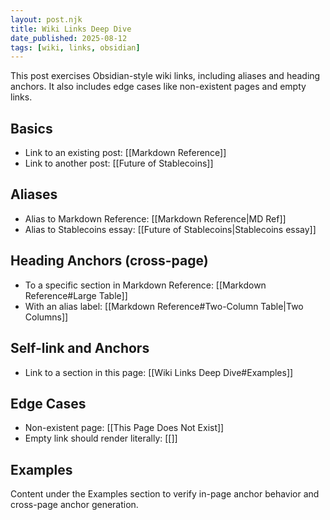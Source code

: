 ```yaml
---
layout: post.njk
title: Wiki Links Deep Dive
date_published: 2025-08-12
tags: [wiki, links, obsidian]
---
```


This post exercises Obsidian-style wiki links, including aliases and heading anchors. It also includes edge cases like non-existent pages and empty links.

## Basics

- Link to an existing post: [[Markdown Reference]]
- Link to another post: [[Future of Stablecoins]]

## Aliases

- Alias to Markdown Reference: [[Markdown Reference|MD Ref]]
- Alias to Stablecoins essay: [[Future of Stablecoins|Stablecoins essay]]

## Heading Anchors (cross-page)

- To a specific section in Markdown Reference: [[Markdown Reference#Large Table]]
- With an alias label: [[Markdown Reference#Two-Column Table|Two Columns]]

## Self-link and Anchors

- Link to a section in this page: [[Wiki Links Deep Dive#Examples]]

## Edge Cases

- Non-existent page: [[This Page Does Not Exist]]
- Empty link should render literally: [[]]

## Examples

Content under the Examples section to verify in-page anchor behavior and cross-page anchor generation.


